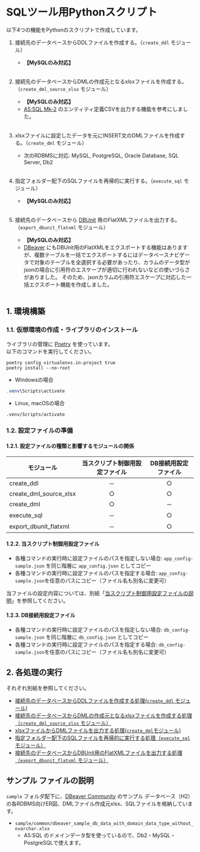 # SQLツール用Pythonスクリプト

以下4つの機能をPythonのスクリプトで作成しています。

1. 接続先のデータベースからDDLファイルを作成する。（`create_ddl` モジュール）
     - **【MySQLのみ対応】**</br></br>

1. 接続先のデータベースからDMLの作成元となるxlsxファイルを作成する。（`create_dml_source_xlsx` モジュール）
     - **【MySQLのみ対応】**
     - [A5:SQL Mk-2](https://a5m2.mmatsubara.com/) のエンティティ定義CSVを出力する機能を参考にしました。</br></br>

1. xlsxファイルに設定したデータを元にINSERT文のDMLファイルを作成する。（`create_dml` モジュール）
     - 次のRDBMSに対応: MySQL, PostgreSQL, Oracle Database, SQL Server, Db2</br></br>

1. 指定フォルダー配下のSQLファイルを再帰的に実行する。（`execute_sql` モジュール）
     - **【MySQLのみ対応】**</br></br>

1. 接続先のデータベースから [DBUnit](https://dbunit.sourceforge.net/dbunit/) 用のFlatXMLファイルを出力する。（`export_dbunit_flatxml` モジュール）
     - **【MySQLのみ対応】**
     - [DBeaver](https://dbeaver.com/docs/dbeaver/Data-export/#dbunit) にもDBUnit用のFlatXMLをエクスポートする機能はありますが、複数テーブルを一括でエクスポートするにはデータベースナビゲータで対象のテーブルを全選択する必要があったり、カラムのデータ型がjsonの場合に引用符のエスケープが適切に行われないなどの使いづらさがありました。
     そのため、jsonカラムの引用符エスケープに対応した一括エクスポート機能を作成しました。</br></br>

## 1. 環境構築

### 1.1. 仮想環境の作成・ライブラリのインストール

ライブラリの管理に [Poetry](https://python-poetry.org/) を使っています。  
以下のコマンドを実行してください。

```sh, powershell
poetry config virtualenvs.in-project true
poetry install --no-root
```

- Windowsの場合

```powershell
.venv\Scripts\activate
```

- Linux, macOSの場合

```sh
.venv/Scripts/activate
```

### 1.2. 設定ファイルの準備

#### 1.2.1. 設定ファイルの種類と影響するモジュールの関係

| モジュール                  | 当スクリプト制御用設定ファイル | DB接続用設定ファイル |
|------------------------|:---------------:|:-----------:|
| create_ddl             | －               | ○           |
| create_dml_source_xlsx | ○               | ○           |
| create_dml             | ○               | －           |
| execute_sql            | －               | ○           |
| export_dbunit_flatxml  | －               | ○           |

#### 1.2.2. 当スクリプト制御用設定ファイル

- 各種コマンドの実行時に設定ファイルのパスを指定しない場合: `app_config-sample.json` を同じ階層に `app_config.json` としてコピー
- 各種コマンドの実行時に設定ファイルのパスを指定する場合: `app_config-sample.json`を任意のパスにコピー（ファイル名も別名に変更可）

当ファイルの設定内容については、別紙「[当スクリプト制御用設定ファイルの説明](./doc/app_config.md)」を参照してください。

#### 1.2.3. DB接続用設定ファイル

- 各種コマンドの実行時に設定ファイルのパスを指定しない場合: `db_config-sample.json` を同じ階層に `db_config.json` としてコピー
- 各種コマンドの実行時に設定ファイルのパスを指定する場合: `db_config-sample.json`を任意のパスにコピー（ファイル名も別名に変更可）

## 2. 各処理の実行

それぞれ別紙を参照してください。

- [接続先のデータベースからDDLファイルを作成する処理(`create_ddl` モジュール)](./doc/create_ddl.md)
- [接続先のデータベースからDMLの作成元となるxlsxファイルを作成する処理（`create_dml_source_xlsx` モジュール）](./doc/create_dml_source_xlsx.md)
- [xlsxファイルからDMLファイルを出力する処理(`create_dml`モジュール)](./doc/create_dml.md)
- [指定フォルダー配下のSQLファイルを再帰的に実行する処理（`execute_sql` モジュール）](./doc/execute_sql.md)
- [接続先のデータベースからDBUnit用のFlatXMLファイルを出力する処理（`export_dbunit_flatxml` モジュール）](./doc/export_dbunit_flatxml.md)

## サンプル ファイルの説明

`sample` フォルダ配下に、[DBeaver Community](https://dbeaver.io/) のサンプル データベース（H2）の各RDBMS向けER図、DMLファイル作成元xlsx、SQLファイルを格納しています。

- `sample/common/dbeaver_sample_db_data_with_domain_data_type_without_nvarchar.xlsx`
  - A5:SQL のドメインデータ型を使っているので、Db2・MySQL・PostgreSQLで使えます。